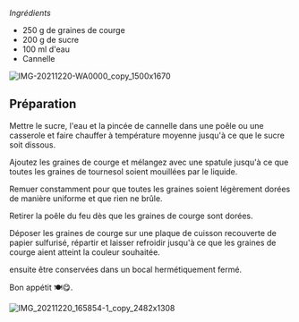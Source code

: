 _Ingrédients_

-   250 g de graines de courge
-   200 g de sucre
-   100 ml d'eau
-   Cannelle

![IMG-20211220-WA0000_copy_1500x1670](https://ramiboutas.s3.amazonaws.com/khadija/media/images/IMG-20211220-WA0000_copy_1500x1670.width-800.jpg)

## Préparation

Mettre le sucre, l'eau et la pincée de cannelle dans une poêle ou une casserole et faire chauffer à température moyenne jusqu'à ce que le sucre soit dissous.

Ajoutez les graines de courge et mélangez avec une spatule jusqu'à ce que toutes les graines de tournesol soient mouillées par le liquide.

Remuer constamment pour que toutes les graines soient légèrement dorées de manière uniforme et que rien ne brûle.

Retirer la poêle du feu dès que les graines de courge sont dorées.

Déposer les graines de courge sur une plaque de cuisson recouverte de papier sulfurisé, répartir et laisser refroidir jusqu'à ce que les graines de courge aient atteint la couleur souhaitée.

ensuite être conservées dans un bocal hermétiquement fermé.

Bon appétit 🍽😋.

![IMG_20211220_165854-1_copy_2482x1308](https://ramiboutas.s3.amazonaws.com/khadija/media/images/IMG_20211220_165854-1_copy_2482x1308.width-800.jpg)
